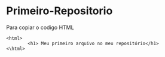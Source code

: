 # Primeiro-Repositorio

Para copiar o codigo HTML
```
<html>
        <h1> Meu primeiro arquivo no meu repositório</h1>
<\html>
```
